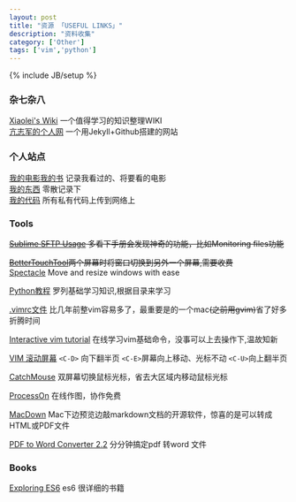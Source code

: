```yaml
---
layout: post
title: "资源 「USEFUL LINKS」"
description: "资料收集"
category: ['Other']
tags: ['vim','python']
---
```

{% include JB/setup %}
    
### 杂七杂八
[Xiaolei's Wiki](http://wiki.xiaolei.tech/) 一个值得学习的知识整理WIKI  
[亢志军的个人网](http://robotkang.cc/) 一个用Jekyll+Github搭建的网站

### 个人站点
[我的电影我的书](https://movie.douban.com/mine) 记录我看过的、将要看的电影    
[我的东西](https://dongxi.douban.com/people/Hyvi/doulists) 零散记录下    
[我的代码](https://bitbucket.org) 所有私有代码上传到网络上

### Tools
~~[Sublime SFTP Usage](https://wbond.net/sublime_packages/sftp/usage) 多看下手册会发现神奇的功能，比如Monitoring files功能~~
  
~~[BetterTouchTool](http://www.google.com)两个屏幕时将窗口切换到另外一个屏幕,需要收费~~  
[Spectacle](https://github.com/eczarny/spectacle#keyboard-shortcuts) Move and resize windows with ease  
  
[Python教程](https://www.liaoxuefeng.com/wiki/0014316089557264a6b348958f449949df42a6d3a2e542c000) 罗列基础学习知识,根据目录来学习
  
[.vimrc文件](https://github.com/Hyvi/hyvi.github.com/blob/master/.vimrc) 比几年前整vim容易多了，最重要是的一个mac~~(之前用gvim)~~省了好多折腾时间
  
[Interactive vim tutorial](http://www.openvim.com/tutorial.html) 在线学习vim基础命令，没事可以上去操作下,温故知新  

[VIM 滚动屏幕](http://yyq123.blogspot.com/2009/02/vim_27.html) `<C-D>` 向下翻半页   `<C-E>`屏幕向上移动、光标不动  `<C-U>`向上翻半页

[CatchMouse](http://macdownload.informer.com/catchmouse/download/) 双屏幕切换鼠标光标，省去大区域内移动鼠标光标    

[ProcessOn](www.processon.com) 在线作图，协作免费   

[MacDown](https://macdown.uranusjr.com/) Mac下边预览边敲markdown文档的开源软件，惊喜的是可以转成HTML或PDF文件  

[PDF to Word Converter   2.2](http://soft.macx.cn/soft5054.htm)  分分钟搞定pdf 转word 文件
 

### Books
[Exploring ES6](http://exploringjs.com/es6.html) es6 很详细的书籍
